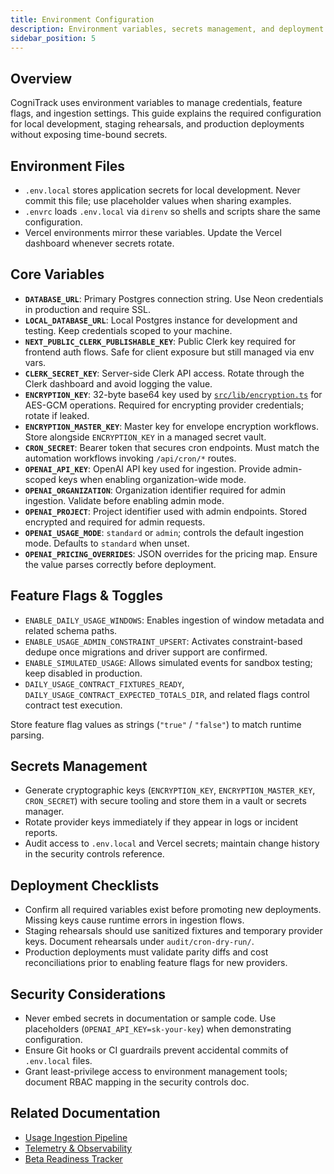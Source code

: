 ```yaml
---
title: Environment Configuration
description: Environment variables, secrets management, and deployment configuration
sidebar_position: 5
---
```


## Overview

CogniTrack uses environment variables to manage credentials, feature flags, and
ingestion settings. This guide explains the required configuration for local
development, staging rehearsals, and production deployments without exposing
time-bound secrets.

## Environment Files

- `.env.local` stores application secrets for local development. Never commit
  this file; use placeholder values when sharing examples.
- `.envrc` loads `.env.local` via `direnv` so shells and scripts share the same
  configuration.
- Vercel environments mirror these variables. Update the Vercel dashboard
  whenever secrets rotate.

## Core Variables

- **`DATABASE_URL`**: Primary Postgres connection string. Use Neon credentials in
  production and require SSL.
- **`LOCAL_DATABASE_URL`**: Local Postgres instance for development and testing.
  Keep credentials scoped to your machine.
- **`NEXT_PUBLIC_CLERK_PUBLISHABLE_KEY`**: Public Clerk key required for frontend
  auth flows. Safe for client exposure but still managed via env vars.
- **`CLERK_SECRET_KEY`**: Server-side Clerk API access. Rotate through the Clerk
  dashboard and avoid logging the value.
- **`ENCRYPTION_KEY`**: 32-byte base64 key used by
  [`src/lib/encryption.ts`](https://github.com/Parkdale-Digital/cogni-track/blob/main/src/lib/encryption.ts) for AES-GCM
  operations. Required for encrypting provider credentials; rotate if leaked.
- **`ENCRYPTION_MASTER_KEY`**: Master key for envelope encryption workflows.
  Store alongside `ENCRYPTION_KEY` in a managed secret vault.
- **`CRON_SECRET`**: Bearer token that secures cron endpoints. Must match the
  automation workflows invoking `/api/cron/*` routes.
- **`OPENAI_API_KEY`**: OpenAI API key used for ingestion. Provide admin-scoped
  keys when enabling organization-wide mode.
- **`OPENAI_ORGANIZATION`**: Organization identifier required for admin
  ingestion. Validate before enabling admin mode.
- **`OPENAI_PROJECT`**: Project identifier used with admin endpoints. Stored
  encrypted and required for admin requests.
- **`OPENAI_USAGE_MODE`**: `standard` or `admin`; controls the default ingestion
  mode. Defaults to `standard` when unset.
- **`OPENAI_PRICING_OVERRIDES`**: JSON overrides for the pricing map. Ensure the
  value parses correctly before deployment.

## Feature Flags & Toggles

- `ENABLE_DAILY_USAGE_WINDOWS`: Enables ingestion of window metadata and related
  schema paths.
- `ENABLE_USAGE_ADMIN_CONSTRAINT_UPSERT`: Activates constraint-based dedupe once
  migrations and driver support are confirmed.
- `ENABLE_SIMULATED_USAGE`: Allows simulated events for sandbox testing; keep
  disabled in production.
- `DAILY_USAGE_CONTRACT_FIXTURES_READY`, `DAILY_USAGE_CONTRACT_EXPECTED_TOTALS_DIR`,
  and related flags control contract test execution.

Store feature flag values as strings (`"true"` / `"false"`) to match runtime
parsing.

## Secrets Management

- Generate cryptographic keys (`ENCRYPTION_KEY`, `ENCRYPTION_MASTER_KEY`,
  `CRON_SECRET`) with secure tooling and store them in a vault or secrets
  manager.
- Rotate provider keys immediately if they appear in logs or incident reports.
- Audit access to `.env.local` and Vercel secrets; maintain change history in
  the security controls reference.

## Deployment Checklists

- Confirm all required variables exist before promoting new deployments.
  Missing keys cause runtime errors in ingestion flows.
- Staging rehearsals should use sanitized fixtures and temporary provider keys.
  Document rehearsals under `audit/cron-dry-run/`.
- Production deployments must validate parity diffs and cost reconciliations
  prior to enabling feature flags for new providers.

## Security Considerations

- Never embed secrets in documentation or sample code. Use placeholders
  (`OPENAI_API_KEY=sk-your-key`) when demonstrating configuration.
- Ensure Git hooks or CI guardrails prevent accidental commits of `.env.local`
  files.
- Grant least-privilege access to environment management tools; document RBAC
  mapping in the security controls doc.

## Related Documentation

- [Usage Ingestion Pipeline](./usage-ingestion-pipeline.md)
- [Telemetry & Observability](./telemetry-and-observability.md)
- [Beta Readiness Tracker](../product/beta-readiness-tracker.md)
